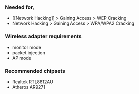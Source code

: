 ### Needed for, 
- [[Network Hacking]] > Gaining Access > WEP Cracking 
- Network Hacking > Gaining Access > WPA/WPA2 Cracking

### Wireless adapter requirements 
- monitor mode 
- packet injection
- AP mode

### Recommended chipsets 
- Realtek RTL8812AU
- Atheros AR9271







